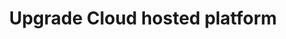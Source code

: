 ---
title: "Upgrade Cloud hosted platform"
linkTitle: "Upgrade Cloud hosted platform"
description: "Information about upgrading a Cloud hosted observability platform for {{% ctx %}}."
weight: 1000
---